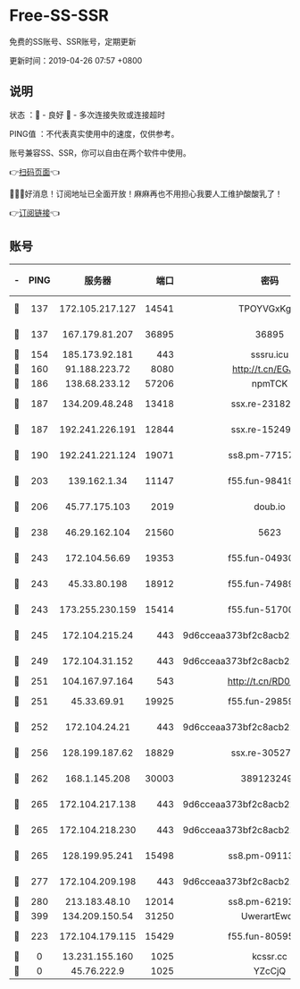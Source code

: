 # Free-SS-SSR

免费的SS账号、SSR账号，定期更新

更新时间：2019-04-26 07:57 +0800

## 说明

状态     ：🙂 - 良好 🙁 - 多次连接失败或连接超时

PING值   ：不代表真实使用中的速度，仅供参考。

账号兼容SS、SSR，你可以自由在两个软件中使用。

👉[扫码页面](https://liesauer.github.io/Free-SS-SSR/)👈

🎉🎉🎉好消息！订阅地址已全面开放！麻麻再也不用担心我要人工维护酸酸乳了！

👉[订阅链接](https://www.liesauer.net/yogurt/subscribe?ACCESS_TOKEN=DAYxR3mMaZAsaqUb)👈

## 账号

|-|PING|服务器|端口|密码|加密方式|区域|
|:----:|:----:|:-----:|-----:|:----:|:----:|:----:|
|🙂|137|172.105.217.127|14541|TPOYVGxKglpi|aes-256-cfb|JP|
|🙂|137|167.179.81.207|36895|36895|aes-256-cfb|JP|
|🙂|154|185.173.92.181|443|sssru.icu|rc4-md5|RU|
|🙂|160|91.188.223.72|8080|http://t.cn/EGJIyrl|rc4-md5|RU|
|🙂|186|138.68.233.12|57206|npmTCK|rc4-md5|US|
|🙂|187|134.209.48.248|13418|ssx.re-23182499|aes-256-cfb|US|
|🙂|187|192.241.226.191|12844|ssx.re-15249592|aes-256-cfb|US|
|🙂|190|192.241.221.124|19071|ss8.pm-77157998|aes-256-cfb|US|
|🙂|203|139.162.1.34|11147|f55.fun-98419202|aes-256-cfb|SG|
|🙂|206|45.77.175.103|2019|doub.io|aes-128-ctr|SG|
|🙂|238|46.29.162.104|21560|5623|aes-128-ctr|RU|
|🙂|243|172.104.56.69|19353|f55.fun-04930969|aes-256-cfb|SG|
|🙂|243|45.33.80.198|18912|f55.fun-74989270|aes-256-cfb|US|
|🙂|243|173.255.230.159|15414|f55.fun-51700385|aes-256-cfb|US|
|🙂|245|172.104.215.24|443|9d6cceaa373bf2c8acb22e60b6a58be6|aes-256-cfb|US|
|🙂|249|172.104.31.152|443|9d6cceaa373bf2c8acb22e60b6a58be6|aes-256-cfb|US|
|🙂|251|104.167.97.164|543|http://t.cn/RD0D7sx|rc4-md5|CA|
|🙂|251|45.33.69.91|19925|f55.fun-29859918|aes-256-cfb|US|
|🙂|252|172.104.24.21|443|9d6cceaa373bf2c8acb22e60b6a58be6|aes-256-cfb|US|
|🙂|256|128.199.187.62|18829|ssx.re-30527984|aes-256-cfb|SG|
|🙂|262|168.1.145.208|30003|3891232494|aes-256-cfb|AU|
|🙂|265|172.104.217.138|443|9d6cceaa373bf2c8acb22e60b6a58be6|aes-256-cfb|US|
|🙂|265|172.104.218.230|443|9d6cceaa373bf2c8acb22e60b6a58be6|aes-256-cfb|US|
|🙂|265|128.199.95.241|15498|ss8.pm-09113399|aes-256-cfb|SG|
|🙂|277|172.104.209.198|443|9d6cceaa373bf2c8acb22e60b6a58be6|aes-256-cfb|US|
|🙂|280|213.183.48.10|12014|ss8.pm-62193302|rc4-md5|RU|
|🙂|399|134.209.150.54|31250|UwerartEwqe|chacha20|IN|
|🙂|223|172.104.179.115|15429|f55.fun-80595697|aes-256-cfb|SG|
|🙁|0|13.231.155.160|1025|kcssr.cc|rc4-md5|JP|
|🙁|0|45.76.222.9|1025|YZcCjQ|rc4-md5|JP|

